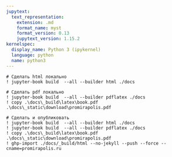 ```yaml
---
jupytext:
  text_representation:
    extension: .md
    format_name: myst
    format_version: 0.13
    jupytext_version: 1.15.2
kernelspec:
  display_name: Python 3 (ipykernel)
  language: python
  name: python3
---
```


```{code-cell} ipython3
# Сделать html локально
! jupyter-book build  --all --builder html ./docs
```

```{code-cell} ipython3
# Сделать pdf локально
! jupyter-book build  --all --builder pdflatex ./docs
! copy .\docs\_build\latex\book.pdf .\docs\_static\download\promirapolis.pdf
```

```{code-cell} ipython3
# Сделать и опубликовать
! jupyter-book build  --all --builder html ./docs
! jupyter-book build  --all --builder pdflatex ./docs
! copy .\docs\_build\latex\book.pdf .\docs\_static\download\promirapolis.pdf
! ghp-import ./docs/_build/html --no-jekyll --push --force --cname=promirapolis.ru
```

```{code-cell} ipython3

```
